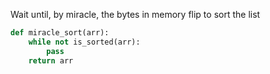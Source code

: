Wait until, by miracle, the bytes in memory flip to sort the list

```python
def miracle_sort(arr):
	while not is_sorted(arr):
		pass
	return arr
```
